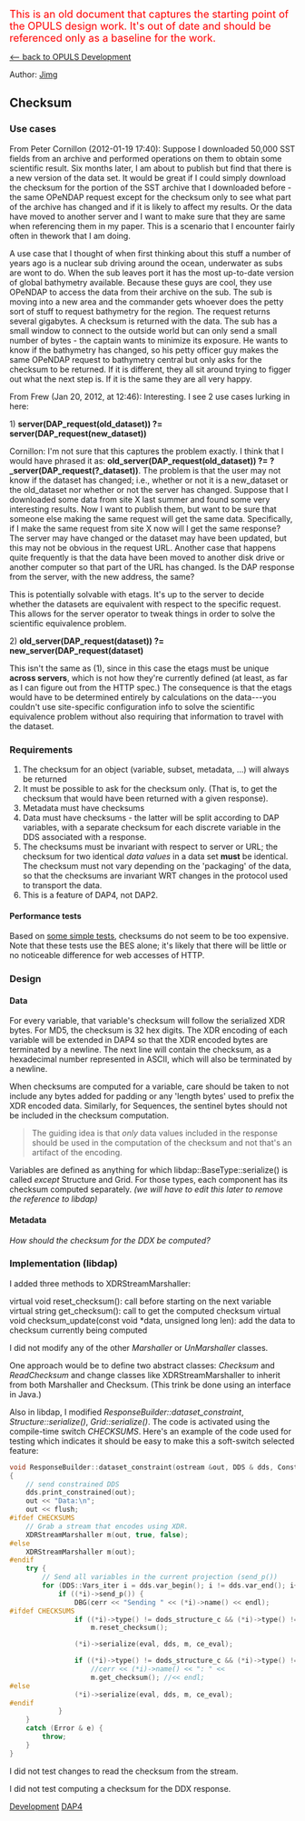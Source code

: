<font size="+1" color="red">This is an old document that captures the
starting point of the OPULS design work. It's out of date and should be
referenced only as a baseline for the work.</font>

[\<-- back to OPULS Development](OPULS_Development "wikilink")

Author: [Jimg](User:Jimg "wikilink")

## Checksum

### Use cases

From Peter Cornillon (2012-01-19 17:40): Suppose I downloaded 50,000 SST
fields from an archive and performed operations on them to obtain some
scientific result. Six months later, I am about to publish but find that
there is a new version of the data set. It would be great if I could
simply download the checksum for the portion of the SST archive that I
downloaded before - the same OPeNDAP request except for the checksum
only to see what part of the archive has changed and if it is likely to
affect my results. Or the data have moved to another server and I want
to make sure that they are same when referencing them in my paper. This
is a scenario that I encounter fairly often in thework that I am doing.

A use case that I thought of when first thinking about this stuff a
number of years ago is a nuclear sub driving around the ocean,
underwater as subs are wont to do. When the sub leaves port it has the
most up-to-date version of global bathymetry available. Because these
guys are cool, they use OPeNDAP to access the data from their archive on
the sub. The sub is moving into a new area and the commander gets
whoever does the petty sort of stuff to request bathymetry for the
region. The request returns several gigabytes. A checksum is returned
with the data. The sub has a small window to connect to the outside
world but can only send a small number of bytes - the captain wants to
minimize its exposure. He wants to know if the bathymetry has changed,
so his petty officer guy makes the same OPeNDAP request to bathymetry
central but only asks for the checksum to be returned. If it is
different, they all sit around trying to figger out what the next step
is. If it is the same they are all very happy.

From Frew (Jan 20, 2012, at 12:46): Interesting. I see 2 use cases
lurking in here:

1\) **server(DAP_request(old_dataset)) ?=
server(DAP_request(new_dataset))**

Cornillon: I'm not sure that this captures the problem exactly. I think
that I would have phrased it as: **old_server(DAP_request(old_dataset))
?= ?_server(DAP_request(?_dataset))**. The problem is that the user
may not know if the dataset has changed; i.e., whether or not it is a
new_dataset or the old_dataset nor whether or not the server has
changed. Suppose that I downloaded some data from site X last summer and
found some very interesting results. Now I want to publish them, but
want to be sure that someone else making the same request will get the
same data. Specifically, if I make the same request from site X now will
I get the same response? The server may have changed or the dataset may
have been updated, but this may not be obvious in the request URL.
Another case that happens quite frequently is that the data have been
moved to another disk drive or another computer so that part of the URL
has changed. Is the DAP response from the server, with the new address,
the same?

This is potentially solvable with etags. It's up to the server to decide
whether the datasets are equivalent with respect to the specific
request. This allows for the server operator to tweak things in order to
solve the scientific equivalence problem.

2\) **old_server(DAP_request(dataset)) ?=
new_server(DAP_request(dataset)**

This isn't the same as (1), since in this case the etags must be unique
**across servers**, which is not how they're currently defined (at
least, as far as I can figure out from the HTTP spec.) The consequence
is that the etags would have to be determined entirely by calculations
on the data---you couldn't use site-specific configuration info to solve
the scientific equivalence problem without also requiring that
information to travel with the dataset.

### Requirements

1.  The checksum for an object (variable, subset, metadata, ...) will
    always be returned
2.  It must be possible to ask for the checksum only. (That is, to get
    the checksum that would have been returned with a given response).
3.  Metadata must have checksums
4.  Data must have checksums - the latter will be split according to DAP
    variables, with a separate checksum for each discrete variable in
    the DDS associated with a response.
5.  The checksums must be invariant with respect to server or URL; the
    checksum for two identical *data values* in a data set **must** be
    identical. The checksum must not vary depending on the 'packaging'
    of the data, so that the checksums are invariant WRT changes in the
    protocol used to transport the data.
6.  This is a feature of DAP4, not DAP2.

#### Performance tests

Based on [some simple
tests](https://docs.google.com/a/opendap.org/spreadsheet/ccc?key=0Apek_Ri3_W0WdEk2X2g1YkdESU1scHhkdU5oVXlaMGc&authkey=CNqAlIEC&hl=en_US&authkey=CNqAlIEC#gid=0),
checksums do not seem to be too expensive. Note that these tests use the
BES alone; it's likely that there will be little or no noticeable
difference for web accesses of HTTP.

### Design

#### Data

For every variable, that variable's checksum will follow the serialized
XDR bytes. For MD5, the checksum is 32 hex digits. The XDR encoding of
each variable will be extended in DAP4 so that the XDR encoded bytes are
terminated by a newline. The next line will contain the checksum, as a
hexadecimal number represented in ASCII, which will also be terminated
by a newline.

When checksums are computed for a variable, care should be taken to not
include any bytes added for padding or any 'length bytes' used to prefix
the XDR encoded data. Similarly, for Sequences, the sentinel bytes
should not be included in the checksum computation.

> The guiding idea is that *only* data values included in the response
> should be used in the computation of the checksum and not that's an
> artifact of the encoding.

Variables are defined as anything for which
libdap::BaseType::serialize() is called *except* Structure and Grid. For
those types, each component has its checksum computed separately. *(we
will have to edit this later to remove the reference to libdap)*

#### Metadata

*How should the checksum for the DDX be computed?*

### Implementation (libdap)

I added three methods to XDRStreamMarshaller:

virtual void reset_checksum(): call before starting on the next variable
virtual string get_checksum(): call to get the computed checksum
virtual void checksum_update(const void \*data, unsigned long len): add the data to checksum currently being computed

I did not modify any of the other *Marshaller* or *UnMarshaller*
classes.

One approach would be to define two abstract classes: *Checksum* and
*ReadChecksum* and change classes like XDRStreamMarshaller to inherit
from both Marshaller and Checksum. (This trink be done using an
interface in Java.)

Also in libdap, I modified *ResponseBuilder::dataset_constraint*,
*Structure::serialize()*, *Grid::serialize()*. The code is activated
using the compile-time switch *CHECKSUMS*. Here's an example of the code
used for testing which indicates it should be easy to make this a
soft-switch selected feature:

``` cpp
void ResponseBuilder::dataset_constraint(ostream &out, DDS & dds, ConstraintEvaluator & eval, bool ce_eval) const
{
    // send constrained DDS
    dds.print_constrained(out);
    out << "Data:\n";
    out << flush;
#ifdef CHECKSUMS
    // Grab a stream that encodes using XDR.
    XDRStreamMarshaller m(out, true, false);
#else
    XDRStreamMarshaller m(out);
#endif
    try {
        // Send all variables in the current projection (send_p())
        for (DDS::Vars_iter i = dds.var_begin(); i != dds.var_end(); i++)
            if ((*i)->send_p()) {
                DBG(cerr << "Sending " << (*i)->name() << endl);
#ifdef CHECKSUMS
                if ((*i)->type() != dods_structure_c && (*i)->type() != dods_grid_c)
                    m.reset_checksum();

                (*i)->serialize(eval, dds, m, ce_eval);

                if ((*i)->type() != dods_structure_c && (*i)->type() != dods_grid_c)
                    //cerr << (*i)->name() << ": " <<
                    m.get_checksum(); //<< endl;
#else
                (*i)->serialize(eval, dds, m, ce_eval);
#endif
            }
    }
    catch (Error & e) {
        throw;
    }
}
```

I did not test changes to read the checksum from the stream.

I did not test computing a checksum for the DDX response.

[Development](Category:Development "wikilink")
[DAP4](Category:DAP4 "wikilink")